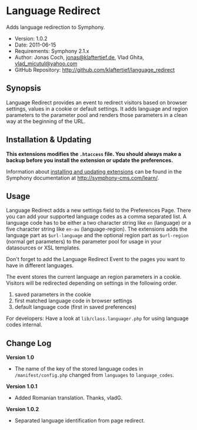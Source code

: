 # Language Redirect #

Adds language redirection to Symphony.

- Version: 1.0.2
- Date: 2011-06-15
- Requirements: Symphony 2.1.x
- Author: Jonas Coch, jonas@klaftertief.de, Vlad Ghita, vlad_micutul@yahoo.com
- GitHub Repository: <http://github.com/klaftertief/language_redirect>

## Synopsis ##

Language Redirect provides an event to redirect visitors based on browser settings, values in a cookie or default settings. It adds language and region parameters to the parameter pool and renders those parameters in a clean way at the beginning of the URL.

## Installation & Updating ##

**This extensions modifies the `.htaccess` file. You should always make a backup before you install the extension or update the preferences.**

Information about [installing and updating extensions](http://symphony-cms.com/learn/tasks/view/install-an-extension/) can be found in the Symphony documentation at <http://symphony-cms.com/learn/>.

## Usage ##

Language Redirect adds a new settings field to the Preferences Page. There you can add your supported language codes as a comma separated list. A language code has to be either a two character string like `en` (language) or a five character string like `en-au` (language-region). The extensions adds the language part as `$url-language` and the optional region part as `$url-region` (normal get parameters) to the parameter pool for usage in your datasources or XSL templates.

Don't forget to add the Language Redirect Event to the pages you want to have in different languages.

The event stores the current language an region parameters in a cookie. Visitors will be redirected depending on settings in the following order.

1. saved parameters in the cookie
2. first matched language code in browser settings
3. default language code (first in saved preferences)

For developers: Have a look at `lib/class.languager.php` for using language codes internal.

## Change Log ##

**Version 1.0**
- The name of the key of the stored language codes in `/manifest/config.php` changed from `languages` to `language_codes`.

**Version 1.0.1**
- Added Romanian translation. Thanks, vladG.

**Version 1.0.2**
- Separated language identification from page redirect.